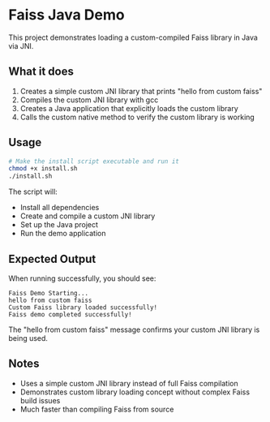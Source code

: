 # Faiss Java Demo

This project demonstrates loading a custom-compiled Faiss library in Java via JNI.

## What it does

1. Creates a simple custom JNI library that prints "hello from custom faiss"
2. Compiles the custom JNI library with gcc
3. Creates a Java application that explicitly loads the custom library
4. Calls the custom native method to verify the custom library is working

## Usage

```bash
# Make the install script executable and run it
chmod +x install.sh
./install.sh
```

The script will:
- Install all dependencies
- Create and compile a custom JNI library
- Set up the Java project
- Run the demo application

## Expected Output

When running successfully, you should see:
```
Faiss Demo Starting...
hello from custom faiss
Custom Faiss library loaded successfully!
Faiss demo completed successfully!
```

The "hello from custom faiss" message confirms your custom JNI library is being used.

## Notes

- Uses a simple custom JNI library instead of full Faiss compilation
- Demonstrates custom library loading concept without complex Faiss build issues
- Much faster than compiling Faiss from source